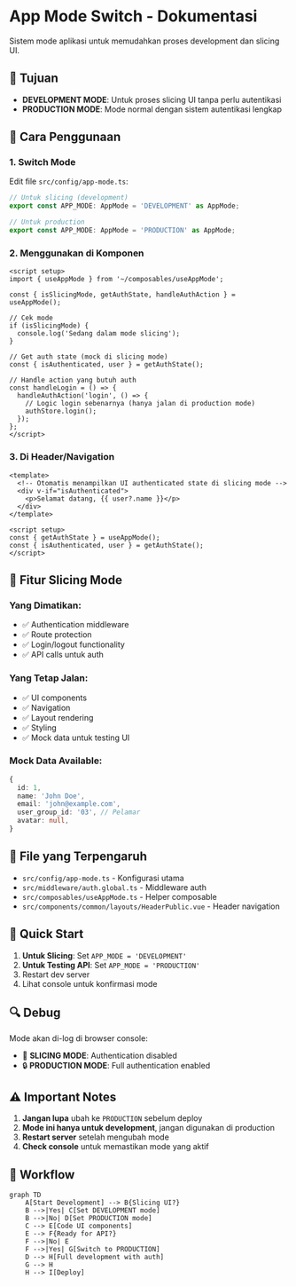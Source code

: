 # App Mode Switch - Dokumentasi

Sistem mode aplikasi untuk memudahkan proses development dan slicing UI.

## 🎯 Tujuan

- **DEVELOPMENT MODE**: Untuk proses slicing UI tanpa perlu autentikasi
- **PRODUCTION MODE**: Mode normal dengan sistem autentikasi lengkap

## 🔧 Cara Penggunaan

### 1. Switch Mode

Edit file `src/config/app-mode.ts`:

```typescript
// Untuk slicing (development)
export const APP_MODE: AppMode = 'DEVELOPMENT' as AppMode;

// Untuk production
export const APP_MODE: AppMode = 'PRODUCTION' as AppMode;
```

### 2. Menggunakan di Komponen

```vue
<script setup>
import { useAppMode } from '~/composables/useAppMode';

const { isSlicingMode, getAuthState, handleAuthAction } = useAppMode();

// Cek mode
if (isSlicingMode) {
  console.log('Sedang dalam mode slicing');
}

// Get auth state (mock di slicing mode)
const { isAuthenticated, user } = getAuthState();

// Handle action yang butuh auth
const handleLogin = () => {
  handleAuthAction('login', () => {
    // Logic login sebenarnya (hanya jalan di production mode)
    authStore.login();
  });
};
</script>
```

### 3. Di Header/Navigation

```vue
<template>
  <!-- Otomatis menampilkan UI authenticated state di slicing mode -->
  <div v-if="isAuthenticated">
    <p>Selamat datang, {{ user?.name }}</p>
  </div>
</template>

<script setup>
const { getAuthState } = useAppMode();
const { isAuthenticated, user } = getAuthState();
</script>
```

## 🎨 Fitur Slicing Mode

### Yang Dimatikan:
- ✅ Authentication middleware
- ✅ Route protection
- ✅ Login/logout functionality
- ✅ API calls untuk auth

### Yang Tetap Jalan:
- ✅ UI components
- ✅ Navigation
- ✅ Layout rendering
- ✅ Styling
- ✅ Mock data untuk testing UI

### Mock Data Available:
```typescript
{
  id: 1,
  name: 'John Doe',
  email: 'john@example.com',
  user_group_id: '03', // Pelamar
  avatar: null,
}
```

## 📁 File yang Terpengaruh

- `src/config/app-mode.ts` - Konfigurasi utama
- `src/middleware/auth.global.ts` - Middleware auth
- `src/composables/useAppMode.ts` - Helper composable
- `src/components/common/layouts/HeaderPublic.vue` - Header navigation

## 🚀 Quick Start

1. **Untuk Slicing**: Set `APP_MODE = 'DEVELOPMENT'`
2. **Untuk Testing API**: Set `APP_MODE = 'PRODUCTION'`
3. Restart dev server
4. Lihat console untuk konfirmasi mode

## 🔍 Debug

Mode akan di-log di browser console:
- 🎨 **SLICING MODE**: Authentication disabled
- 🔒 **PRODUCTION MODE**: Full authentication enabled

## ⚠️ Important Notes

1. **Jangan lupa** ubah ke `PRODUCTION` sebelum deploy
2. **Mode ini hanya untuk development**, jangan digunakan di production
3. **Restart server** setelah mengubah mode
4. **Check console** untuk memastikan mode yang aktif

## 🔄 Workflow

```mermaid
graph TD
    A[Start Development] --> B{Slicing UI?}
    B -->|Yes| C[Set DEVELOPMENT mode]
    B -->|No| D[Set PRODUCTION mode]
    C --> E[Code UI components]
    E --> F{Ready for API?}
    F -->|No| E
    F -->|Yes| G[Switch to PRODUCTION]
    D --> H[Full development with auth]
    G --> H
    H --> I[Deploy]
```
